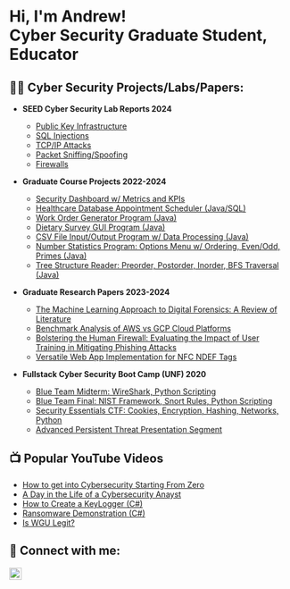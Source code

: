 <h1>Hi, I'm Andrew! <br/> Cyber Security Graduate Student</a>, Educator</a></h1>

<h2>👨‍💻 Cyber Security Projects/Labs/Papers: </h2>

- <b>SEED Cyber Security Lab Reports 2024</b>
  - [Public Key Infrastructure]()
  - [SQL Injections]()
  - [TCP/IP Attacks]()
  - [Packet Sniffing/Spoofing]()
  - [Firewalls]()

- <b>Graduate Course Projects 2022-2024</b>
  - [Security Dashboard w/ Metrics and KPIs](https://github.com/ajsimon1818/UNF-Graduate-Projects/blob/main/Security%20Dashboard.pdf)
  - [Healthcare Database Appointment Scheduler (Java/SQL)](https://github.com/ajsimon1818/UNF-Graduate-Projects/blob/main/Main.java)
  - [Work Order Generator Program (Java)](https://github.com/ajsimon1818/UNF-Graduate-Projects/tree/main/Work%20Order)
  - [Dietary Survey GUI Program (Java)](https://github.com/ajsimon1818/UNF-Graduate-Projects/tree/main/Dietary%20Survey%20Form)
  - [CSV File Input/Output Program w/ Data Processing (Java)](https://github.com/ajsimon1818/UNF-Graduate-Projects/blob/main/Project2_N00695969.java)
  - [Number Statistics Program: Options Menu w/ Ordering, Even/Odd, Primes (Java)](https://github.com/ajsimon1818/UNF-Graduate-Projects/blob/main/Project1_n00695969.java)
  - [Tree Structure Reader: Preorder, Postorder, Inorder, BFS Traversal (Java)](https://github.com/ajsimon1818/UNF-Graduate-Projects/blob/main/assign3.java)
 
- <b>Graduate Research Papers 2023-2024</b>
  - [The Machine Learning Approach to Digital Forensics: A Review of Literature](https://github.com/ajsimon1818/UNF-Graduate-Papers/blob/main/The%20Machine%20Learning%20Approach%20to%20Digital%20Forensics%20A%20Review%20of%20Literature.pdf)
  - [Benchmark Analysis of AWS vs GCP Cloud Platforms](https://github.com/ajsimon1818/UNF-Graduate-Papers/blob/main/Benchmark%20and%20Analysis%20of%20AWS%20and%20GCP%20Cloud%20Platforms.pdf)
  - [Bolstering the Human Firewall: Evaluating the Impact of User Training in Mitigating Phishing Attacks](https://github.com/ajsimon1818/UNF-Graduate-Papers/blob/main/Bolstering_the_Human_Firewall__Evaluating_the_Impact_of_User_Training_in_Mitigating_Phishing_Attacks.pdf)
  - [Versatile Web App Implementation for NFC NDEF Tags](https://github.com/ajsimon1818/UNF-Graduate-Papers/blob/main/NFC%20Report.pdf)

- <b>Fullstack Cyber Security Boot Camp (UNF) 2020</b>
  - [Blue Team Midterm: WireShark, Python Scripting](https://github.com/joshmadakor1/Algorithms-Practice)
  - [Blue Team Final: NIST Framework, Snort Rules, Python Scripting]()
  - [Security Essentials CTF: Cookies, Encryption, Hashing, Networks, Python]()
  - [Advanced Persistent Threat Presentation Segment](https://www.youtube.com/watch?v=d2kA157Sk_U)


<h2>📺 Popular YouTube Videos</h2>

- [How to get into Cybersecurity Starting From Zero](https://www.youtube.com/watch?v=a83ASGn_V_s)
- [A Day in the Life of a Cybersecurity Anayst](https://www.youtube.com/watch?v=uHy3oM7NnoU)
- [How to Create a KeyLogger (C#)](https://www.youtube.com/watch?v=N-L9hklSlNk)
- [Ransomware Demonstration (C#)](https://www.youtube.com/watch?v=OfvdQeh79s0)
- [Is WGU Legit?](https://www.youtube.com/watch?v=E2MwRWxDBkA)

<h2> 🤳 Connect with me:</h2>

[<img align="left" alt="JoshMadakor | LinkedIn" width="22px" src="https://cdn.jsdelivr.net/npm/simple-icons@v3/icons/linkedin.svg" />][linkedin]


[linkedin]: https://www.linkedin.com/in/andrew-s1mon/

<!--
**joshmadakor1/joshmadakor1** is a ✨ _special_ ✨ repository because its `README.md` (this file) appears on your GitHub profile.

Here are some ideas to get you started:

- 🔭 I’m currently working on ...
- 🌱 I’m currently learning ...
- 👯 I’m looking to collaborate on ...
- 🤔 I’m looking for help with ...
- 💬 Ask me about ...
- 📫 How to reach me: ...
- 😄 Pronouns: ...
- ⚡ Fun fact: ...
-->
